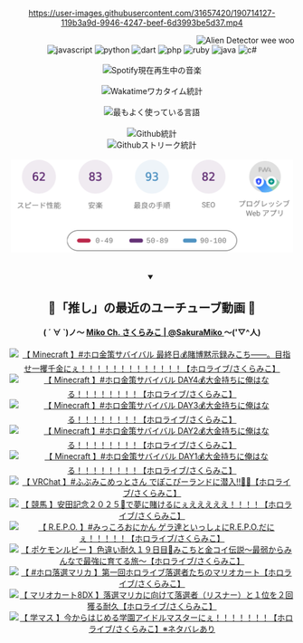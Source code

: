 <!-- START: HERO IMAGE GIF ////////// ////////// ////////// -->
<!-- <img src="@/../assets/img/gaming/ghost-of-tsushima.gif" width="100%"  alt="nellyXinwei's Hero Gif Image"/> -->
<!-- END: HERO IMAGE GIF ////////// ////////// ////////// -->

<div align="center" >  
  
<!-- START:ワンピース 第1015話「ルフィはRED ROCを使う」 -->
<https://user-images.githubusercontent.com/31657420/190714127-119b3a9d-9946-4247-beef-6d3993be5d37.mp4>
<!-- END:ワンピース 第1015話「ルフィはRED ROCを使う」 -->

<!-- START:VISITOR COUNTER -->
<div width="100%" align="right">
<img src="https://komarev.com/ghpvc/?username=nellyXinwei&label=🛸&color=grey&style=for-the-badge&labelcolor=ffffff" alt="Alien Detector wee woo"/>
</div>
<!-- END:VISITOR COUNTER -->

<!-- START: PROGRAMMING LANGUAGES -->
<!-- 色彩 Color Scheme:
#961E3A, #8A0D42, #5A0640, #4F265E, #2B355A, #3E759B, #CC4246,
#BB2649, #AD1052, #700750, #633075, #364270, #4E92C2, #FF5357
Sauce: https://www.webcreatorbox.com/inspiration/pantone-2023
-->

<img src="https://img.shields.io/badge/javascript%20-%23BB2649.svg?&style=for-the-badge&logo=javascript&logoColor=white&labelColor=961E3A" alt="javascript"/>
<img src="https://img.shields.io/badge/python%20-%23AD1052.svg?&style=for-the-badge&logo=python&logoColor=white&labelColor=8A0D42" alt="python" />
<img src="https://img.shields.io/badge/dart%20-%23700750.svg?&style=for-the-badge&logo=dart&logoColor=white&labelColor=5A0640" alt="dart"/>
<img src="https://img.shields.io/badge/php%20-%23633075.svg?&style=for-the-badge&logo=php&logoColor=white&labelColor=4F265E" alt="php"/>
<img src="https://img.shields.io/badge/ruby%20-%23364270.svg?&style=for-the-badge&logo=ruby&logoColor=white&labelColor=2B355A" alt="ruby"/>
<img src="https://img.shields.io/badge/java%20-%234E92C2.svg?&style=for-the-badge&logo=openjdk&logoColor=white&labelColor=3E759B" alt="java"/>
<img src="https://img.shields.io/badge/c%23-%23FF5357.svg?style=for-the-badge&logo=c-sharp&logoColor=white&labelColor=CC4246" alt="c#"/>  
<!-- END: PROGRAMMING LANGUAGES -->

<br>
<br>

<!-- START: MUSIC STATUS -->
  <!-- <a href="https://newojima-gsrs-20220114.vercel.app/api/now-playing?open">
    <img src="https://newojima-gsrs-20220114.vercel.app/api/now-playing" alt="Spotify現在再生中の音楽">
  </a> -->
  <img src="https://newojima-grss-20230114.vercel.app/api/spotify?border_color=transparent" alt="Spotify現在再生中の音楽" width="280px">
<!-- END: MUSIC STATUS -->

<br>
<br>

<!-- START: GITHUB STATUS -->
<!-- 色彩 Color Scheme:  #BB2649, #AD1052, #700750, #633075 -->
<img align="center" src="https://newojima-grs-20230109.vercel.app/api/wakatime?username=newojima&layout=compact&langs_count=10&locale=ja&hide_title=false&title_color=fff&hide_border=true&text_color=fff&bg_color=BB2649,BB2649,633075,633075&hide=other,css,html,bash,xml,git%20config,makefile,properties,yaml,markdown,text,json,jsx" alt="Wakatimeワカタイム統計" width="500px"/>

<br>
<br>

<!-- 色彩 Color Scheme:  #633075, #364270, #4E92C2 -->
  <img align="center" src="https://newojima-grs-20230109.vercel.app/api/top-langs?username=newojima&layout=compact&text_color=fff&icon_color=fff&hide_border=true&&locale=ja&hide_title=false&title_color=fff&include_all_commits=true&card_width=445&langs_count=11&hide=c%23,powershell,shaderlab,hlsl,makefile,jupyter%20notebook,python,html,css,shell,batchfile,less,liquid,hack,scss&bg_color=4F265E,633075,4E92C2" alt="最もよく使っている言語" width="500px"/>

<br>
<br>

<!-- 色彩 Color Scheme:  #4E92C2, #FF5357 -->
  <img align="center" src="https://newojima-grs-20230109.vercel.app/api?username=newojima&rank_icon=github&show_icons=true&&locale=ja&title_color=fff&text_color=fff&icon_color=fff&hide_border=true&hide_title=false&count_private=true&include_all_commits=true&card_width=495&disable_animations=true&bg_color=4E92C2,4E92C2,FF5357" alt="Github統計" width="500px"/>

<br>

<img align="center" src="https://streak-stats.demolab.com?user=newojima&theme=dark&hide_border=true&locale=ja&ring=BB2649&stroke=222222&background=151515&sideLabels=BB2649&currStreakLabel=ffffff&border=BB2649&fire=FF5357&currStreakNum=ffffff&sideNums=FF5357&dates=ffffff" alt="Githubストリーク統計" width="500px"/>

<br>
<br>

  <img align="center" width="500px" src="@/../assets/img/page-insights.svg" alt="Githubページの洞察"/>
  
</div>
<!-- END: GITHUB STATUS -->

<br>
<br>

<div align="center">
<details open>
  <summary>

  </summary>

  <h2 align="center">🌸「推し」の最近のユーチューブ動画 🌸</h2>
  <h4>
  ( ´ ∀ `)ノ～ 
  <a href="https://www.youtube.com/@SakuraMiko">Miko Ch. さくらみこ | @SakuraMiko
  </a>
   ～('▽^人)
  </h4>

  <!-- BEGIN YOUTUBE-CARDS -->
<a href="https://www.youtube.com/watch?v=vzBlHJ5UCng"><img src="https://ytcards.demolab.com/?id=vzBlHJ5UCng&title=%E3%80%90+Minecraft+%E3%80%91%23%E3%83%9B%E3%83%AD%E9%87%91%E7%AD%96%E3%82%B5%E3%83%90%E3%82%A4%E3%83%90%E3%83%AB+%E6%9C%80%E7%B5%82%E6%97%A5%F0%9F%92%B0%E8%B3%AD%E5%8D%9A%E9%BB%99%E7%A4%BA%E9%8C%B2%E3%81%BF%E3%81%93%E3%81%A1%E2%80%95%E2%80%95%E3%80%82%E7%9B%AE%E6%8C%87%E3%81%9B%E4%B8%80%E6%94%AB%E5%8D%83%E9%87%91%E3%81%AB%E3%81%87%EF%BC%81%EF%BC%81%EF%BC%81%EF%BC%81%EF%BC%81%EF%BC%81%EF%BC%81%EF%BC%81%EF%BC%81%EF%BC%81%EF%BC%81%EF%BC%81%EF%BC%81%E3%80%90%E3%83%9B%E3%83%AD%E3%83%A9%E3%82%A4%E3%83%96%2F%E3%81%95%E3%81%8F%E3%82%89%E3%81%BF%E3%81%93%E3%80%91&lang=ja&timestamp=1749782768&background_color=%230d1117&title_color=%23ffffff&stats_color=%23dedede&max_title_lines=1&width=187&border_radius=5&duration=0" alt="【 Minecraft 】#ホロ金策サバイバル 最終日💰賭博黙示録みこち――。目指せ一攫千金にぇ！！！！！！！！！！！！！【ホロライブ/さくらみこ】" title="【 Minecraft 】#ホロ金策サバイバル 最終日💰賭博黙示録みこち――。目指せ一攫千金にぇ！！！！！！！！！！！！！【ホロライブ/さくらみこ】"></a>
<a href="https://www.youtube.com/watch?v=gv1FDiuHFec"><img src="https://ytcards.demolab.com/?id=gv1FDiuHFec&title=%E3%80%90+Minecraft+%E3%80%91%23%E3%83%9B%E3%83%AD%E9%87%91%E7%AD%96%E3%82%B5%E3%83%90%E3%82%A4%E3%83%90%E3%83%AB+DAY4%F0%9F%92%B0%E5%A4%A7%E9%87%91%E6%8C%81%E3%81%A1%E3%81%AB%E4%BF%BA%E3%81%AF%E3%81%AA%E3%82%8B%EF%BC%81%EF%BC%81%EF%BC%81%EF%BC%81%EF%BC%81%EF%BC%81%EF%BC%81%EF%BC%81%E3%80%90%E3%83%9B%E3%83%AD%E3%83%A9%E3%82%A4%E3%83%96%2F%E3%81%95%E3%81%8F%E3%82%89%E3%81%BF%E3%81%93%E3%80%91&lang=ja&timestamp=1749743174&background_color=%230d1117&title_color=%23ffffff&stats_color=%23dedede&max_title_lines=1&width=187&border_radius=5&duration=19624" alt="【 Minecraft 】#ホロ金策サバイバル DAY4💰大金持ちに俺はなる！！！！！！！！【ホロライブ/さくらみこ】" title="【 Minecraft 】#ホロ金策サバイバル DAY4💰大金持ちに俺はなる！！！！！！！！【ホロライブ/さくらみこ】"></a>
<a href="https://www.youtube.com/watch?v=twK9ybBj-PA"><img src="https://ytcards.demolab.com/?id=twK9ybBj-PA&title=%E3%80%90+Minecraft+%E3%80%91%23%E3%83%9B%E3%83%AD%E9%87%91%E7%AD%96%E3%82%B5%E3%83%90%E3%82%A4%E3%83%90%E3%83%AB+DAY3%F0%9F%92%B0%E5%A4%A7%E9%87%91%E6%8C%81%E3%81%A1%E3%81%AB%E4%BF%BA%E3%81%AF%E3%81%AA%E3%82%8B%EF%BC%81%EF%BC%81%EF%BC%81%EF%BC%81%EF%BC%81%EF%BC%81%EF%BC%81%EF%BC%81%E3%80%90%E3%83%9B%E3%83%AD%E3%83%A9%E3%82%A4%E3%83%96%2F%E3%81%95%E3%81%8F%E3%82%89%E3%81%BF%E3%81%93%E3%80%91&lang=ja&timestamp=1749662744&background_color=%230d1117&title_color=%23ffffff&stats_color=%23dedede&max_title_lines=1&width=187&border_radius=5&duration=18191" alt="【 Minecraft 】#ホロ金策サバイバル DAY3💰大金持ちに俺はなる！！！！！！！！【ホロライブ/さくらみこ】" title="【 Minecraft 】#ホロ金策サバイバル DAY3💰大金持ちに俺はなる！！！！！！！！【ホロライブ/さくらみこ】"></a>
<a href="https://www.youtube.com/watch?v=-om5KVql0kk"><img src="https://ytcards.demolab.com/?id=-om5KVql0kk&title=%E3%80%90+Minecraft+%E3%80%91%23%E3%83%9B%E3%83%AD%E9%87%91%E7%AD%96%E3%82%B5%E3%83%90%E3%82%A4%E3%83%90%E3%83%AB+DAY2%F0%9F%92%B0%E5%A4%A7%E9%87%91%E6%8C%81%E3%81%A1%E3%81%AB%E4%BF%BA%E3%81%AF%E3%81%AA%E3%82%8B%EF%BC%81%EF%BC%81%EF%BC%81%EF%BC%81%EF%BC%81%EF%BC%81%EF%BC%81%EF%BC%81%E3%80%90%E3%83%9B%E3%83%AD%E3%83%A9%E3%82%A4%E3%83%96%2F%E3%81%95%E3%81%8F%E3%82%89%E3%81%BF%E3%81%93%E3%80%91&lang=ja&timestamp=1749570950&background_color=%230d1117&title_color=%23ffffff&stats_color=%23dedede&max_title_lines=1&width=187&border_radius=5&duration=20323" alt="【 Minecraft 】#ホロ金策サバイバル DAY2💰大金持ちに俺はなる！！！！！！！！【ホロライブ/さくらみこ】" title="【 Minecraft 】#ホロ金策サバイバル DAY2💰大金持ちに俺はなる！！！！！！！！【ホロライブ/さくらみこ】"></a>
<a href="https://www.youtube.com/watch?v=Phg1SltSiwU"><img src="https://ytcards.demolab.com/?id=Phg1SltSiwU&title=%E3%80%90+Minecraft+%E3%80%91%23%E3%83%9B%E3%83%AD%E9%87%91%E7%AD%96%E3%82%B5%E3%83%90%E3%82%A4%E3%83%90%E3%83%AB+DAY1%F0%9F%92%B0%E5%A4%A7%E9%87%91%E6%8C%81%E3%81%A1%E3%81%AB%E4%BF%BA%E3%81%AF%E3%81%AA%E3%82%8B%EF%BC%81%EF%BC%81%EF%BC%81%EF%BC%81%EF%BC%81%EF%BC%81%EF%BC%81%EF%BC%81%E3%80%90%E3%83%9B%E3%83%AD%E3%83%A9%E3%82%A4%E3%83%96%2F%E3%81%95%E3%81%8F%E3%82%89%E3%81%BF%E3%81%93%E3%80%91&lang=ja&timestamp=1749483625&background_color=%230d1117&title_color=%23ffffff&stats_color=%23dedede&max_title_lines=1&width=187&border_radius=5&duration=19234" alt="【 Minecraft 】#ホロ金策サバイバル DAY1💰大金持ちに俺はなる！！！！！！！！【ホロライブ/さくらみこ】" title="【 Minecraft 】#ホロ金策サバイバル DAY1💰大金持ちに俺はなる！！！！！！！！【ホロライブ/さくらみこ】"></a>
<a href="https://www.youtube.com/watch?v=85B3oh9EGaY"><img src="https://ytcards.demolab.com/?id=85B3oh9EGaY&title=%E3%80%90+VRChat+%E3%80%91%23%E3%81%B5%E3%81%B6%E3%81%BF%E3%81%93%E3%82%81%E3%81%A3%E3%81%A8%E3%81%95%E3%82%93+%E3%81%A7%E3%81%BD%E3%81%93%E3%81%B4%E3%83%BC%E3%83%A9%E3%83%B3%E3%83%89%E3%81%AB%E6%BD%9C%E5%85%A5%E2%80%BC%F0%9F%A5%9C%F0%9F%8E%A1%E3%80%90%E3%83%9B%E3%83%AD%E3%83%A9%E3%82%A4%E3%83%96%2F%E3%81%95%E3%81%8F%E3%82%89%E3%81%BF%E3%81%93%E3%80%91&lang=ja&timestamp=1749394678&background_color=%230d1117&title_color=%23ffffff&stats_color=%23dedede&max_title_lines=1&width=187&border_radius=5&duration=9767" alt="【 VRChat 】#ふぶみこめっとさん でぽこぴーランドに潜入‼🥜🎡【ホロライブ/さくらみこ】" title="【 VRChat 】#ふぶみこめっとさん でぽこぴーランドに潜入‼🥜🎡【ホロライブ/さくらみこ】"></a>
<a href="https://www.youtube.com/watch?v=kjvPvagUQgQ"><img src="https://ytcards.demolab.com/?id=kjvPvagUQgQ&title=%E3%80%90+%E7%AB%B6%E9%A6%AC+%E3%80%91%E5%AE%89%E7%94%B0%E8%A8%98%E5%BF%B5%EF%BC%92%EF%BC%90%EF%BC%92%EF%BC%95%F0%9F%8F%87%E3%81%A7%E5%A4%A2%E3%81%AB%E8%B3%AD%E3%81%91%E3%82%8B%E3%81%AB%E3%81%87%E3%81%88%E3%81%88%E3%81%88%E3%81%88%E3%81%88%EF%BC%81%EF%BC%81%EF%BC%81%EF%BC%81%E3%80%90%E3%83%9B%E3%83%AD%E3%83%A9%E3%82%A4%E3%83%96%2F%E3%81%95%E3%81%8F%E3%82%89%E3%81%BF%E3%81%93%E3%80%91&lang=ja&timestamp=1749366238&background_color=%230d1117&title_color=%23ffffff&stats_color=%23dedede&max_title_lines=1&width=187&border_radius=5&duration=2917" alt="【 競馬 】安田記念２０２５🏇で夢に賭けるにぇえええええ！！！！【ホロライブ/さくらみこ】" title="【 競馬 】安田記念２０２５🏇で夢に賭けるにぇえええええ！！！！【ホロライブ/さくらみこ】"></a>
<a href="https://www.youtube.com/watch?v=kHwp0jm0-rM"><img src="https://ytcards.demolab.com/?id=kHwp0jm0-rM&title=%E3%80%90++R.E.P.O.++%E3%80%91%23%E3%81%BF%E3%81%A3%E3%81%93%E3%82%8D%E3%81%8A%E3%81%AB%E3%81%8B%E3%82%93+%E3%82%B2%E3%83%A9%E9%81%94%E3%81%A8%E3%81%84%E3%81%A3%E3%81%97%E3%82%87%E3%81%ABR.E.P.O.%E3%81%A0%E3%81%AB%E3%81%87%EF%BC%81%EF%BC%81%EF%BC%81%EF%BC%81%EF%BC%81%E3%80%90%E3%83%9B%E3%83%AD%E3%83%A9%E3%82%A4%E3%83%96%2F%E3%81%95%E3%81%8F%E3%82%89%E3%81%BF%E3%81%93%E3%80%91&lang=ja&timestamp=1749310503&background_color=%230d1117&title_color=%23ffffff&stats_color=%23dedede&max_title_lines=1&width=187&border_radius=5&duration=12022" alt="【  R.E.P.O.  】#みっころおにかん ゲラ達といっしょにR.E.P.O.だにぇ！！！！！【ホロライブ/さくらみこ】" title="【  R.E.P.O.  】#みっころおにかん ゲラ達といっしょにR.E.P.O.だにぇ！！！！！【ホロライブ/さくらみこ】"></a>
<a href="https://www.youtube.com/watch?v=u050lW9xyiU"><img src="https://ytcards.demolab.com/?id=u050lW9xyiU&title=%E3%80%90+%E3%83%9D%E3%82%B1%E3%83%A2%E3%83%B3%E3%83%AB%E3%83%93%E3%83%BC+%E3%80%91%E8%89%B2%E9%81%95%E3%81%84%E8%80%90%E4%B9%85%EF%BC%91%EF%BC%99%E6%97%A5%E7%9B%AE%F0%9F%8E%A3%E3%81%BF%E3%81%93%E3%81%A1%E3%81%A8%E9%87%91%E3%82%B3%E3%82%A4%E4%BC%9D%E8%AA%AC%EF%BD%9E%E6%9C%80%E5%BC%B1%E3%81%8B%E3%82%89%E3%81%BF%E3%82%93%E3%81%AA%E3%81%A7%E6%9C%80%E5%BC%B7%E3%81%AB%E8%82%B2%E3%81%A6%E3%82%8B%E6%97%85%EF%BD%9E%E3%80%90%E3%83%9B%E3%83%AD%E3%83%A9%E3%82%A4%E3%83%96%2F%E3%81%95%E3%81%8F%E3%82%89%E3%81%BF%E3%81%93%E3%80%91&lang=ja&timestamp=1749235492&background_color=%230d1117&title_color=%23ffffff&stats_color=%23dedede&max_title_lines=1&width=187&border_radius=5&duration=19513" alt="【 ポケモンルビー 】色違い耐久１９日目🎣みこちと金コイ伝説～最弱からみんなで最強に育てる旅～【ホロライブ/さくらみこ】" title="【 ポケモンルビー 】色違い耐久１９日目🎣みこちと金コイ伝説～最弱からみんなで最強に育てる旅～【ホロライブ/さくらみこ】"></a>
<a href="https://www.youtube.com/watch?v=8wUXaTcU0Jk"><img src="https://ytcards.demolab.com/?id=8wUXaTcU0Jk&title=%E3%80%90+%23%E3%83%9B%E3%83%AD%E8%90%BD%E9%81%B8%E3%83%9E%E3%83%AA%E3%82%AB+%E3%80%91%E7%AC%AC%E4%B8%80%E5%9B%9E%E3%83%9B%E3%83%AD%E3%83%A9%E3%82%A4%E3%83%96%E8%90%BD%E9%81%B8%E8%80%85%E3%81%9F%E3%81%A1%E3%81%AE%E3%83%9E%E3%83%AA%E3%82%AA%E3%82%AB%E3%83%BC%E3%83%88%E3%80%90%E3%83%9B%E3%83%AD%E3%83%A9%E3%82%A4%E3%83%96%2F%E3%81%95%E3%81%8F%E3%82%89%E3%81%BF%E3%81%93%E3%80%91&lang=ja&timestamp=1749132981&background_color=%230d1117&title_color=%23ffffff&stats_color=%23dedede&max_title_lines=1&width=187&border_radius=5&duration=7368" alt="【 #ホロ落選マリカ 】第一回ホロライブ落選者たちのマリオカート【ホロライブ/さくらみこ】" title="【 #ホロ落選マリカ 】第一回ホロライブ落選者たちのマリオカート【ホロライブ/さくらみこ】"></a>
<a href="https://www.youtube.com/watch?v=i151P3QlrwE"><img src="https://ytcards.demolab.com/?id=i151P3QlrwE&title=%E3%80%90+%E3%83%9E%E3%83%AA%E3%82%AA%E3%82%AB%E3%83%BC%E3%83%888DX+%E3%80%91%E8%90%BD%E9%81%B8%E3%83%9E%E3%83%AA%E3%82%AB%E3%81%AB%E5%90%91%E3%81%91%E3%81%A6%E8%90%BD%E9%81%B8%E8%80%85%EF%BC%88%E3%83%AA%E3%82%B9%E3%83%8A%E3%83%BC%EF%BC%89%E3%81%A8%EF%BC%91%E4%BD%8D%E3%82%92%EF%BC%92%E5%9B%9E%E7%8D%B2%E3%82%8B%E8%80%90%E4%B9%85%E3%80%90%E3%83%9B%E3%83%AD%E3%83%A9%E3%82%A4%E3%83%96%2F%E3%81%95%E3%81%8F%E3%82%89%E3%81%BF%E3%81%93%E3%80%91&lang=ja&timestamp=1749058001&background_color=%230d1117&title_color=%23ffffff&stats_color=%23dedede&max_title_lines=1&width=187&border_radius=5&duration=21316" alt="【 マリオカート8DX 】落選マリカに向けて落選者（リスナー）と１位を２回獲る耐久【ホロライブ/さくらみこ】" title="【 マリオカート8DX 】落選マリカに向けて落選者（リスナー）と１位を２回獲る耐久【ホロライブ/さくらみこ】"></a>
<a href="https://www.youtube.com/watch?v=0p1AeF2jdBw"><img src="https://ytcards.demolab.com/?id=0p1AeF2jdBw&title=%E3%80%90+%E5%AD%A6%E3%83%9E%E3%82%B9+%E3%80%91%E4%BB%8A%E3%81%8B%E3%82%89%E3%81%AF%E3%81%98%E3%82%81%E3%82%8B%E5%AD%A6%E5%9C%92%E3%82%A2%E3%82%A4%E3%83%89%E3%83%AB%E3%83%9E%E3%82%B9%E3%82%BF%E3%83%BC%E3%81%AB%E3%81%87%EF%BC%81%EF%BC%81%EF%BC%81%EF%BC%81%EF%BC%81%EF%BC%81%EF%BC%81%E3%80%90%E3%83%9B%E3%83%AD%E3%83%A9%E3%82%A4%E3%83%96%2F%E3%81%95%E3%81%8F%E3%82%89%E3%81%BF%E3%81%93%E3%80%91%E2%80%BB%E3%83%8D%E3%82%BF%E3%83%90%E3%83%AC%E3%81%82%E3%82%8A&lang=ja&timestamp=1748970706&background_color=%230d1117&title_color=%23ffffff&stats_color=%23dedede&max_title_lines=1&width=187&border_radius=5&duration=14161" alt="【 学マス 】今からはじめる学園アイドルマスターにぇ！！！！！！！【ホロライブ/さくらみこ】※ネタバレあり" title="【 学マス 】今からはじめる学園アイドルマスターにぇ！！！！！！！【ホロライブ/さくらみこ】※ネタバレあり"></a>
<!-- END YOUTUBE-CARDS -->

</div>
  
</details>
